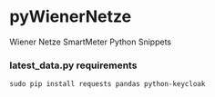 # pyWienerNetze
Wiener Netze SmartMeter Python Snippets

### latest_data.py requirements
```sudo pip install requests pandas python-keycloak```
